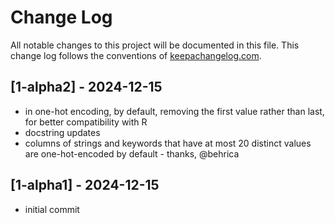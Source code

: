 # Change Log
All notable changes to this project will be documented in this file. This change log follows the conventions of [keepachangelog.com](http://keepachangelog.com/).

## [1-alpha2] - 2024-12-15
- in one-hot encoding, by default, removing the first value rather than last, for better compatibility with R
- docstring updates
- columns of strings and keywords that have at most 20 distinct values are one-hot-encoded by default - thanks, @behrica

## [1-alpha1] - 2024-12-15
- initial commit
